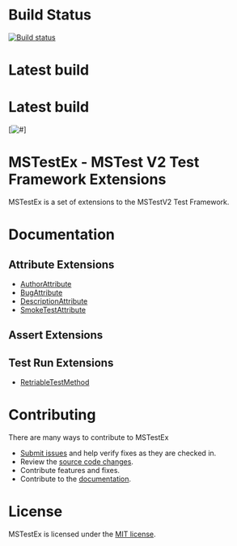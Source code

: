 # Build Status
[![Build status](https://pvlakshm.visualstudio.com/MSTestEx/_apis/build/status/MSTestEx-.NET%20Desktop-CI)](https://pvlakshm.visualstudio.com/MSTestEx/_build/latest?definitionId=95)

# Latest build
# Latest build
[![#](https://img.shields.io/nuget/vpre/MSTestEx.svg?style=flat)]

# MSTestEx - MSTest V2 Test Framework Extensions
MSTestEx is a set of extensions to the MSTestV2 Test Framework.

# Documentation
## Attribute Extensions
 - [AuthorAttribute](docs/AttribEx/AuthorAttribute.md)
 - [BugAttribute](docs/AttribEx/BugAttribute.md)
 - [DescriptionAttribute](docs/AttribEx/DescriptionAttribute.md)
 - [SmokeTestAttribute](docs/AttribEx/SmokeTestAttribute.md)
## Assert Extensions
## Test Run Extensions
 - [RetriableTestMethod](docs/TestRunEx/RetriableTestMethod.md)

# Contributing
There are many ways to contribute to MSTestEx
- [Submit issues](https://github.com/pvlakshm/MSTestEx/issues) and help verify fixes as they are checked in.
- Review the [source code changes](https://github.com/pvlakshm/MSTestEx/pulls).
- Contribute features and fixes.
- Contribute to the [documentation](./docs).

# License
MSTestEx is licensed under the [MIT license](./LICENSE).